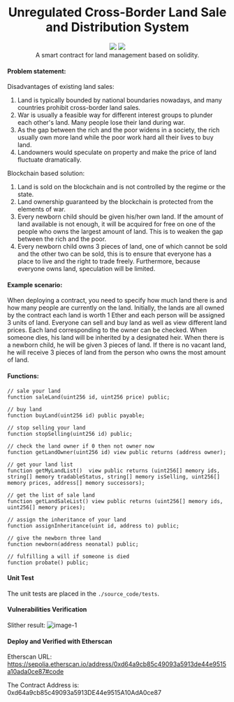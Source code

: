 
<h1 align="center">
  <br>Unregulated Cross-Border Land Sale and Distribution System<br>
</h1>
<div align="center">
<img src="https://img.shields.io/badge/build-passing-brightgreen"/>
<img src="https://img.shields.io/badge/Solidity-v0.8.18-blue"/>
</div>
<div align="center">
A smart contract for land management based on solidity.
</div>


#### Problem statement:

Disadvantages of existing land sales:

1. Land is typically bounded by national boundaries nowadays, and many countries prohibit cross-border land sales.
2. War is usually a feasible way for different interest groups to plunder each other's land. Many people lose their land during war.
3. As the gap between the rich and the poor widens in a society, the rich usually own more land while the poor work hard all their lives to buy land.
4. Landowners would speculate on property and make the price of land fluctuate dramatically.

Blockchain based solution:

1. Land is sold on the blockchain and is not controlled by the regime or the state.
2. Land ownership guaranteed by the blockchain is protected from the elements of war.
3. Every newborn child should be given his/her own land. If the amount of land available is not enough, it will be acquired for free on one of the people who owns the largest amount of land. This is to weaken the gap between the rich and the poor.
4. Every newborn child owns 3 pieces of land, one of which cannot be sold and the other two can be sold, this is to ensure that everyone has a place to live and the right to trade freely. Furthermore, because everyone owns land, speculation will be limited.

#### Example scenario:

When deploying a contract, you need to specify how much land there is and how many people are currently on the land. Initially, the lands are all owned by the contract each land is worth 1 Ether and each person will be assigned 3 units of land. Everyone can sell and buy land as well as view different land prices. Each land corresponding to the owner can be checked. When someone dies, his land will be inherited by a designated heir. When there is a newborn child, he will be given 3 pieces of land. If there is no vacant land, he will receive 3 pieces of land from the person who owns the most amount of land.

#### Functions:
```solidity
// sale your land
function saleLand(uint256 id, uint256 price) public;

// buy land
function buyLand(uint256 id) public payable;

// stop selling your land
function stopSelling(uint256 id) public;

// check the land owner if 0 then not owner now
function getLandOwner(uint256 id) view public returns (address owner);

// get your land list
function getMyLandList()  view public returns (uint256[] memory ids, string[] memory tradableStatus, string[] memory isSelling, uint256[] memory prices, address[] memory successors);

// get the list of sale land
function getLandSaleList() view public returns (uint256[] memory ids, uint256[] memory prices);

// assign the inheritance of your land
function assignInheritance(uint id, address to) public;

// give the newborn three land
function newborn(address neonatal) public;

// fulfilling a will if someone is died
function probate() public;
```

#### Unit Test

The unit tests are placed in the `./source_code/tests`.

#### Vulnerabilities Verification

Slither result:
![image-1](https://github.com/Zhuohua-HUANG/LandManagementContract/assets/71301342/f22f8788-4be1-4feb-9a40-ab6b15adf6cc)

#### Deploy and Verified with Etherscan

Etherscan URL:
<https://sepolia.etherscan.io/address/0xd64a9cb85c49093a5913de44e9515a10ada0ce87#code>

The Contract Address is: 0xd64a9cb85c49093a5913DE44e9515A10AdA0ce87
